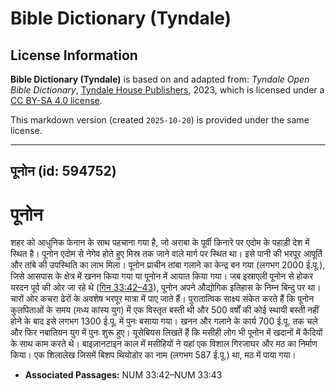 # Bible Dictionary (Tyndale)

## License Information

**Bible Dictionary (Tyndale)** is based on and adapted from: _Tyndale Open Bible Dictionary_, [Tyndale House Publishers](https://tyndaleopenresources.com/), 2023, which is licensed under a [CC BY-SA 4.0 license](https://creativecommons.org/licenses/by-sa/4.0/legalcode.en).

This markdown version (created `2025-10-20`) is provided under the same license.



--------------------------------

## पूनोन (id: 594752)

पूनोन
=====

शहर को आधुनिक फेनान के साथ पहचाना गया है, जो अराबा के पूर्वी किनारे पर एदोम के पहाड़ी देश में स्थित है। पूनोन एदोम से नेगेव होते हुए मिस्र तक जाने वाले मार्ग पर स्थित था। इसे पानी की भरपूर आपूर्ति और तांबे की उपस्थिति का लाभ मिला। पूनोन प्राचीन तांबा गलाने का केन्द्र बन गया (लगभग 2000 ई.पू.), जिसे आसपास के क्षेत्र में खनन किया गया या पूनोन में आयात किया गया। जब इस्राएली पूनोन से होकर यरदन पूर्व की ओर जा रहे थे ([गिन 33:42–43](https://ref.ly/Num33:42-Num33:43)), पूनोन अपने औद्योगिक इतिहास के निम्न बिन्दु पर था। चारों ओर कचरा ढेरों के अवशेष भरपूर मात्रा में पाए जाते हैं। पुरातात्विक साक्ष्य संकेत करते हैं कि पूनोन कुलपिताओं के समय (मध्य कांस्य युग) में एक विस्तृत बस्ती थी और 500 वर्षों की कोई स्थायी बस्ती नहीं होने के बाद इसे लगभग 1300 ई.पू. में पुनः बसाया गया। खनन और गलाने के कार्य 700 ई.पू. तक चले और फिर नबातियन युग में पुनः शुरू हुए। यूसेबियस लिखतें हैं कि मसीही लोग भी पूनोन में खदानों में कैदियों के साथ काम करते थे। बाइज़ानटाइन काल में मसीहियों ने यहां एक विशाल गिरजाघर और मठ का निर्माण किया। एक शिलालेख जिसमें बिशप थियोडोर का नाम (लगभग 587 ई.पू.) था, मठ में पाया गया।

* **Associated Passages:** NUM 33:42–NUM 33:43

